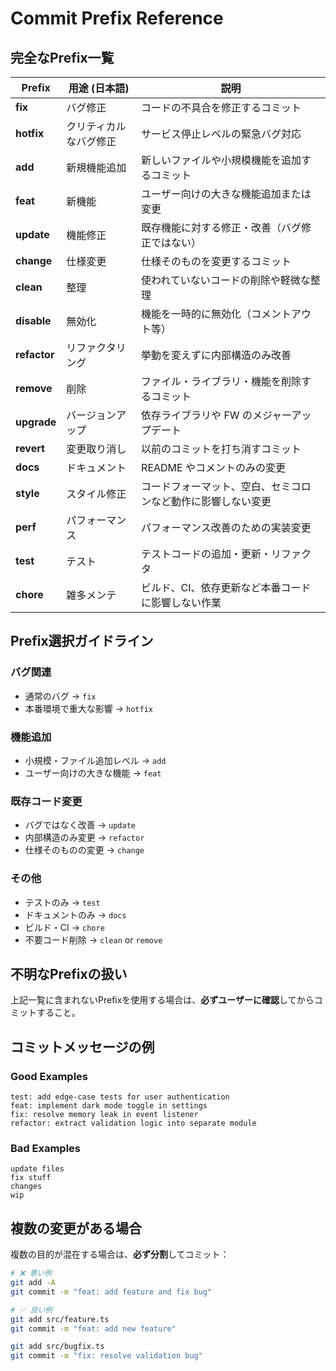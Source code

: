 # Commit Prefix Reference

## 完全なPrefix一覧

| Prefix       | 用途 (日本語)          | 説明                                                         |
| ------------ | ---------------------- | ------------------------------------------------------------ |
| **fix**      | バグ修正               | コードの不具合を修正するコミット                             |
| **hotfix**   | クリティカルなバグ修正 | サービス停止レベルの緊急バグ対応                             |
| **add**      | 新規機能追加           | 新しいファイルや小規模機能を追加するコミット                 |
| **feat**     | 新機能                 | ユーザー向けの大きな機能追加または変更                       |
| **update**   | 機能修正               | 既存機能に対する修正・改善（バグ修正ではない）               |
| **change**   | 仕様変更               | 仕様そのものを変更するコミット                               |
| **clean**    | 整理                   | 使われていないコードの削除や軽微な整理                       |
| **disable**  | 無効化                 | 機能を一時的に無効化（コメントアウト等）                     |
| **refactor** | リファクタリング       | 挙動を変えずに内部構造のみ改善                               |
| **remove**   | 削除                   | ファイル・ライブラリ・機能を削除するコミット                 |
| **upgrade**  | バージョンアップ       | 依存ライブラリや FW のメジャーアップデート                   |
| **revert**   | 変更取り消し           | 以前のコミットを打ち消すコミット                             |
| **docs**     | ドキュメント           | README やコメントのみの変更                                  |
| **style**    | スタイル修正           | コードフォーマット、空白、セミコロンなど動作に影響しない変更 |
| **perf**     | パフォーマンス         | パフォーマンス改善のための実装変更                           |
| **test**     | テスト                 | テストコードの追加・更新・リファクタ                         |
| **chore**    | 雑多メンテ             | ビルド、CI、依存更新など本番コードに影響しない作業           |

## Prefix選択ガイドライン

### バグ関連
- 通常のバグ → `fix`
- 本番環境で重大な影響 → `hotfix`

### 機能追加
- 小規模・ファイル追加レベル → `add`
- ユーザー向けの大きな機能 → `feat`

### 既存コード変更
- バグではなく改善 → `update`
- 内部構造のみ変更 → `refactor`
- 仕様そのものの変更 → `change`

### その他
- テストのみ → `test`
- ドキュメントのみ → `docs`
- ビルド・CI → `chore`
- 不要コード削除 → `clean` or `remove`

## 不明なPrefixの扱い

上記一覧に含まれないPrefixを使用する場合は、**必ずユーザーに確認**してからコミットすること。

## コミットメッセージの例

### Good Examples
```
test: add edge-case tests for user authentication
feat: implement dark mode toggle in settings
fix: resolve memory leak in event listener
refactor: extract validation logic into separate module
```

### Bad Examples
```
update files
fix stuff
changes
wip
```

## 複数の変更がある場合

複数の目的が混在する場合は、**必ず分割**してコミット：

```bash
# ❌ 悪い例
git add -A
git commit -m "feat: add feature and fix bug"

# ✅ 良い例
git add src/feature.ts
git commit -m "feat: add new feature"

git add src/bugfix.ts
git commit -m "fix: resolve validation bug"
```
